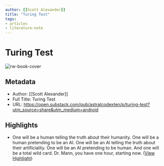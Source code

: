 ```yaml
---
author: [[Scott Alexander]]
title: "Turing Test"
tags: 
- articles
- literature-note
---
```

# Turing Test

![rw-book-cover](https://readwise-assets.s3.amazonaws.com/media/uploaded_book_covers/profile_691412/https3A2F2Fsubstack-post-media.s3.amazonaws.com2Fpub_AKpYn75.png)

## Metadata
- Author: [[Scott Alexander]]
- Full Title: Turing Test
- URL: https://open.substack.com/pub/astralcodexten/p/turing-test?utm_source=share&utm_medium=android

## Highlights
- One will be a human telling the truth about their humanity. One will be a human pretending to be an AI. One will be an AI telling the truth about their artificiality. One will be an AI pretending to be human. And one will be a total wild card. Dr. Mann, you have one hour, starting now. ([View Highlight](https://read.readwise.io/read/01gwmt90jxbh0cnf3em6cxjzdy))
